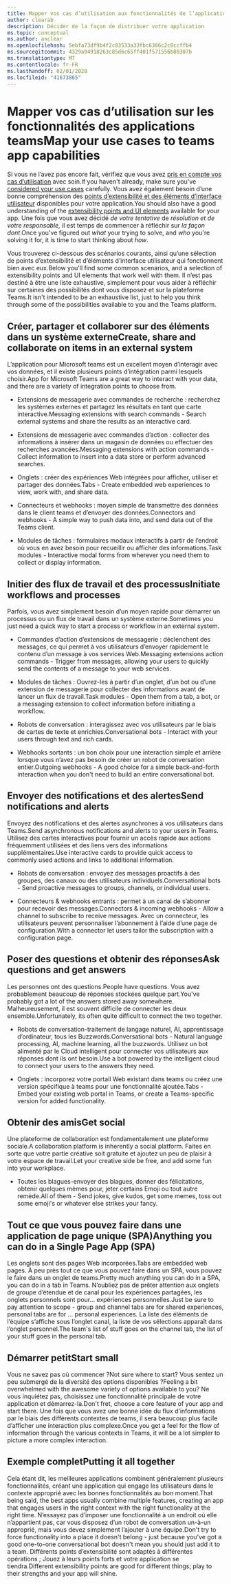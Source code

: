 ```yaml
---
title: Mapper vos cas d’utilisation aux fonctionnalités de l’application
author: clearab
description: Décider de la façon de distribuer votre application
ms.topic: conceptual
ms.author: anclear
ms.openlocfilehash: 5ebfa73df9b4f2c83533a33fbc6366c2c0ccffb4
ms.sourcegitcommit: 4329a94918263c85d6c65ff401f571556b80307b
ms.translationtype: MT
ms.contentlocale: fr-FR
ms.lasthandoff: 02/01/2020
ms.locfileid: "41673865"
---
```

# <a name="map-your-use-cases-to-teams-app-capabilities"></a><span data-ttu-id="4aea8-103">Mapper vos cas d’utilisation sur les fonctionnalités des applications teams</span><span class="sxs-lookup"><span data-stu-id="4aea8-103">Map your use cases to teams app capabilities</span></span>

<span data-ttu-id="4aea8-104">Si vous ne l’avez pas encore fait, vérifiez que vous avez [pris en compte vos cas d’utilisation](~/concepts/design/map-use-cases.md) avec soin.</span><span class="sxs-lookup"><span data-stu-id="4aea8-104">If you haven't already, make sure you've [considered your use cases](~/concepts/design/map-use-cases.md) carefully.</span></span> <span data-ttu-id="4aea8-105">Vous avez également besoin d’une bonne compréhension des [points d’extensibilité et des éléments d’interface utilisateur](~/concepts/extensibility-points.md) disponibles pour votre application.</span><span class="sxs-lookup"><span data-stu-id="4aea8-105">You should also have a good understanding of the [extensibility points and UI elements](~/concepts/extensibility-points.md) available for your app.</span></span> <span data-ttu-id="4aea8-106">Une fois que vous avez décidé *de votre tentative* de *résolution et de votre responsable,* il est temps de commencer à réfléchir sur *la façon dont*.</span><span class="sxs-lookup"><span data-stu-id="4aea8-106">Once you've figured out *what* your trying to solve, and *who* you're solving it for, it is time to start thinking about *how*.</span></span>

<span data-ttu-id="4aea8-107">Vous trouverez ci-dessous des scénarios courants, ainsi qu’une sélection de points d’extensibilité et d’éléments d’interface utilisateur qui fonctionnent bien avec eux.</span><span class="sxs-lookup"><span data-stu-id="4aea8-107">Below you'll find some common scenarios, and a selection of extensibility points and UI elements that work well with them.</span></span> <span data-ttu-id="4aea8-108">Il n’est pas destiné à être une liste exhaustive, simplement pour vous aider à réfléchir sur certaines des possibilités dont vous disposez et sur la plateforme Teams.</span><span class="sxs-lookup"><span data-stu-id="4aea8-108">It isn't intended to be an exhaustive list, just to help you think through some of the possibilities available to you and the Teams platform.</span></span>

## <a name="create-share-and-collaborate-on-items-in-an-external-system"></a><span data-ttu-id="4aea8-109">Créer, partager et collaborer sur des éléments dans un système externe</span><span class="sxs-lookup"><span data-stu-id="4aea8-109">Create, share and collaborate on items in an external system</span></span>

<span data-ttu-id="4aea8-110">L’application pour Microsoft teams est un excellent moyen d’interagir avec vos données, et il existe plusieurs points d’intégration parmi lesquels choisir.</span><span class="sxs-lookup"><span data-stu-id="4aea8-110">App for Microsoft Teams are a great way to interact with your data, and there are a variety of integration points to choose from.</span></span>

* <span data-ttu-id="4aea8-111">Extensions de messagerie avec commandes de recherche : recherchez les systèmes externes et partagez les résultats en tant que carte interactive.</span><span class="sxs-lookup"><span data-stu-id="4aea8-111">Messaging extensions with search commands - Search external systems and share the results as an interactive card.</span></span>

* <span data-ttu-id="4aea8-112">Extensions de messagerie avec commandes d’action : collecter des informations à insérer dans un magasin de données ou effectuer des recherches avancées.</span><span class="sxs-lookup"><span data-stu-id="4aea8-112">Messaging extensions with action commands - Collect information to insert into a data store or perform advanced searches.</span></span>

* <span data-ttu-id="4aea8-113">Onglets : créer des expériences Web intégrées pour afficher, utiliser et partager des données.</span><span class="sxs-lookup"><span data-stu-id="4aea8-113">Tabs - Create embedded web experiences to view, work with, and share data.</span></span>

* <span data-ttu-id="4aea8-114">Connecteurs et webhooks : moyen simple de transmettre des données dans le client teams et d’envoyer des données.</span><span class="sxs-lookup"><span data-stu-id="4aea8-114">Connectors and webhooks - A simple way to push data into, and send data out of the Teams client.</span></span>

* <span data-ttu-id="4aea8-115">Modules de tâches : formulaires modaux interactifs à partir de l’endroit où vous en avez besoin pour recueillir ou afficher des informations.</span><span class="sxs-lookup"><span data-stu-id="4aea8-115">Task modules - Interactive modal forms from wherever you need them to collect or display information.</span></span>

## <a name="initiate-workflows-and-processes"></a><span data-ttu-id="4aea8-116">Initier des flux de travail et des processus</span><span class="sxs-lookup"><span data-stu-id="4aea8-116">Initiate workflows and processes</span></span>

<span data-ttu-id="4aea8-117">Parfois, vous avez simplement besoin d’un moyen rapide pour démarrer un processus ou un flux de travail dans un système externe.</span><span class="sxs-lookup"><span data-stu-id="4aea8-117">Sometimes you just need a quick way to start a process or workflow in an external system.</span></span>

* <span data-ttu-id="4aea8-118">Commandes d’action d’extensions de messagerie : déclenchent des messages, ce qui permet à vos utilisateurs d’envoyer rapidement le contenu d’un message à vos services Web.</span><span class="sxs-lookup"><span data-stu-id="4aea8-118">Messaging extensions action commands - Trigger from messages, allowing your users to quickly send the contents of a message to your web services.</span></span>

* <span data-ttu-id="4aea8-119">Modules de tâches : Ouvrez-les à partir d’un onglet, d’un bot ou d’une extension de messagerie pour collecter des informations avant de lancer un flux de travail.</span><span class="sxs-lookup"><span data-stu-id="4aea8-119">Task modules - Open them from a tab, a bot, or a messaging extension to collect information before initiating a workflow.</span></span>

* <span data-ttu-id="4aea8-120">Robots de conversation : interagissez avec vos utilisateurs par le biais de cartes de texte et enrichies.</span><span class="sxs-lookup"><span data-stu-id="4aea8-120">Conversational bots - Interact with your users through text and rich cards.</span></span>

* <span data-ttu-id="4aea8-121">Webhooks sortants : un bon choix pour une interaction simple et arrière lorsque vous n’avez pas besoin de créer un robot de conversation entier.</span><span class="sxs-lookup"><span data-stu-id="4aea8-121">Outgoing webhooks - A good choice for a simple back-and-forth interaction when you don't need to build an entire conversational bot.</span></span>

## <a name="send-notifications-and-alerts"></a><span data-ttu-id="4aea8-122">Envoyer des notifications et des alertes</span><span class="sxs-lookup"><span data-stu-id="4aea8-122">Send notifications and alerts</span></span>

<span data-ttu-id="4aea8-123">Envoyez des notifications et des alertes asynchrones à vos utilisateurs dans Teams.</span><span class="sxs-lookup"><span data-stu-id="4aea8-123">Send asynchronous notifications and alerts to your users in Teams.</span></span> <span data-ttu-id="4aea8-124">Utilisez des cartes interactives pour fournir un accès rapide aux actions fréquemment utilisées et des liens vers des informations supplémentaires.</span><span class="sxs-lookup"><span data-stu-id="4aea8-124">Use interactive cards to provide quick access to commonly used actions and links to additional information.</span></span>

* <span data-ttu-id="4aea8-125">Robots de conversation : envoyez des messages proactifs à des groupes, des canaux ou des utilisateurs individuels.</span><span class="sxs-lookup"><span data-stu-id="4aea8-125">Conversational bots - Send proactive messages to groups, channels, or individual users.</span></span>

* <span data-ttu-id="4aea8-126">Connecteurs & webhooks entrants : permet à un canal de s’abonner pour recevoir des messages.</span><span class="sxs-lookup"><span data-stu-id="4aea8-126">Connectors & incoming webhooks - Allow a channel to subscribe to receive messages.</span></span> <span data-ttu-id="4aea8-127">Avec un connecteur, les utilisateurs peuvent personnaliser l’abonnement à l’aide d’une page de configuration.</span><span class="sxs-lookup"><span data-stu-id="4aea8-127">With a connector let users tailor the subscription with a configuration page.</span></span>

## <a name="ask-questions-and-get-answers"></a><span data-ttu-id="4aea8-128">Poser des questions et obtenir des réponses</span><span class="sxs-lookup"><span data-stu-id="4aea8-128">Ask questions and get answers</span></span>

<span data-ttu-id="4aea8-129">Les personnes ont des questions.</span><span class="sxs-lookup"><span data-stu-id="4aea8-129">People have questions.</span></span> <span data-ttu-id="4aea8-130">Vous avez probablement beaucoup de réponses stockées quelque part.</span><span class="sxs-lookup"><span data-stu-id="4aea8-130">You've probably got a lot of the answers stored away somewhere.</span></span> <span data-ttu-id="4aea8-131">Malheureusement, il est souvent difficile de connecter les deux ensemble.</span><span class="sxs-lookup"><span data-stu-id="4aea8-131">Unfortunately, its often quite difficult to connect the two together.</span></span>

* <span data-ttu-id="4aea8-132">Robots de conversation-traitement de langage naturel, AI, apprentissage d’ordinateur, tous les Buzzwords.</span><span class="sxs-lookup"><span data-stu-id="4aea8-132">Conversational bots - Natural language processing, AI, machine learning, all the buzzwords.</span></span> <span data-ttu-id="4aea8-133">Utilisez un bot alimenté par le Cloud intelligent pour connecter vos utilisateurs aux réponses dont ils ont besoin.</span><span class="sxs-lookup"><span data-stu-id="4aea8-133">Use a bot powered by the intelligent cloud to connect your users to the answers they need.</span></span>

* <span data-ttu-id="4aea8-134">Onglets : incorporez votre portail Web existant dans teams ou créez une version spécifique à teams pour une fonctionnalité ajoutée.</span><span class="sxs-lookup"><span data-stu-id="4aea8-134">Tabs - Embed your existing web portal in Teams, or create a Teams-specific version for added functionality.</span></span>

## <a name="get-social"></a><span data-ttu-id="4aea8-135">Obtenir des amis</span><span class="sxs-lookup"><span data-stu-id="4aea8-135">Get social</span></span>

<span data-ttu-id="4aea8-136">Une plateforme de collaboration est fondamentalement une plateforme sociale.</span><span class="sxs-lookup"><span data-stu-id="4aea8-136">A collaboration platform is inherently a social platform.</span></span> <span data-ttu-id="4aea8-137">Faites en sorte que votre partie créative soit gratuite et ajoutez un peu de plaisir à votre espace de travail.</span><span class="sxs-lookup"><span data-stu-id="4aea8-137">Let your creative side be free, and add some fun into your workplace.</span></span>

* <span data-ttu-id="4aea8-138">Toutes les blagues-envoyer des blagues, donner des félicitations, obtenir quelques mèmes pour, jeter certains Emoji ou tout autre remède.</span><span class="sxs-lookup"><span data-stu-id="4aea8-138">All of them - Send jokes, give kudos, get some memes, toss out some emoji's or whatever else strikes your fancy.</span></span>

## <a name="anything-you-can-do-in-a-single-page-app-spa"></a><span data-ttu-id="4aea8-139">Tout ce que vous pouvez faire dans une application de page unique (SPA)</span><span class="sxs-lookup"><span data-stu-id="4aea8-139">Anything you can do in a Single Page App (SPA)</span></span>

<span data-ttu-id="4aea8-140">Les onglets sont des pages Web incorporées.</span><span class="sxs-lookup"><span data-stu-id="4aea8-140">Tabs are embedded web pages.</span></span> <span data-ttu-id="4aea8-141">À peu près tout ce que vous pouvez faire dans un SPA, vous pouvez le faire dans un onglet de teams.</span><span class="sxs-lookup"><span data-stu-id="4aea8-141">Pretty much anything you can do in a SPA, you can do in a tab in Teams.</span></span> <span data-ttu-id="4aea8-142">N’oubliez pas de prêter attention aux onglets de groupe d’étendue et de canal pour les expériences partagées, les onglets personnels sont pour... expériences personnelles.</span><span class="sxs-lookup"><span data-stu-id="4aea8-142">Just be sure to pay attention to scope - group and channel tabs are for shared experiences, personal tabs are for ... personal experiences.</span></span> <span data-ttu-id="4aea8-143">La liste des éléments de l’équipe s’affiche sous l’onglet canal, la liste de vos sélections apparaît dans l’onglet personnel.</span><span class="sxs-lookup"><span data-stu-id="4aea8-143">The team's list of stuff goes on the channel tab, the list of your stuff goes in the personal tab.</span></span>

## <a name="start-small"></a><span data-ttu-id="4aea8-144">Démarrer petit</span><span class="sxs-lookup"><span data-stu-id="4aea8-144">Start small</span></span>

<span data-ttu-id="4aea8-145">Vous ne savez pas où commencer ?</span><span class="sxs-lookup"><span data-stu-id="4aea8-145">Not sure where to start?</span></span> <span data-ttu-id="4aea8-146">Vous sentez un peu submergé de la diversité des options disponibles ?</span><span class="sxs-lookup"><span data-stu-id="4aea8-146">Feeling a bit overwhelmed with the awesome variety of options available to you?</span></span> <span data-ttu-id="4aea8-147">Ne vous inquiétez pas, choisissez une fonctionnalité principale de votre application et démarrez-la.</span><span class="sxs-lookup"><span data-stu-id="4aea8-147">Don't fret, choose a core feature of your app and start there.</span></span> <span data-ttu-id="4aea8-148">Une fois que vous avez une bonne idée du flux d’informations par le biais des différents contextes de teams, il sera beaucoup plus facile d’afficher une interaction plus complexe.</span><span class="sxs-lookup"><span data-stu-id="4aea8-148">Once you get a feel for the flow of information through the various contexts in Teams, it will be a lot simpler to picture a more complex interaction.</span></span>

## <a name="putting-it-all-together"></a><span data-ttu-id="4aea8-149">Exemple complet</span><span class="sxs-lookup"><span data-stu-id="4aea8-149">Putting it all together</span></span>

<span data-ttu-id="4aea8-150">Cela étant dit, les meilleures applications combinent généralement plusieurs fonctionnalités, créant une application qui engage les utilisateurs dans le contexte approprié avec les bonnes fonctionnalités au bon moment.</span><span class="sxs-lookup"><span data-stu-id="4aea8-150">That being said, the best apps usually combine multiple features, creating an app that engages users in the right context with the right functionality at the right time.</span></span> <span data-ttu-id="4aea8-151">N’essayez pas d’imposer une fonctionnalité à un endroit où elle n’appartient pas, car vous disposez d’un robot de conversation un-à-un approprié, mais vous devez simplement l’ajouter à une équipe.</span><span class="sxs-lookup"><span data-stu-id="4aea8-151">Don't try to force functionality into a place it doesn't belong - just because you've got a good one-to-one conversational bot doesn't mean you should just add it to a team.</span></span> <span data-ttu-id="4aea8-152">Différents points d’extensibilité sont adaptés à différentes opérations ; Jouez à leurs points forts et votre application se tiendra.</span><span class="sxs-lookup"><span data-stu-id="4aea8-152">Different extensibility points are good for different things; play to their strengths and your app will shine.</span></span>
